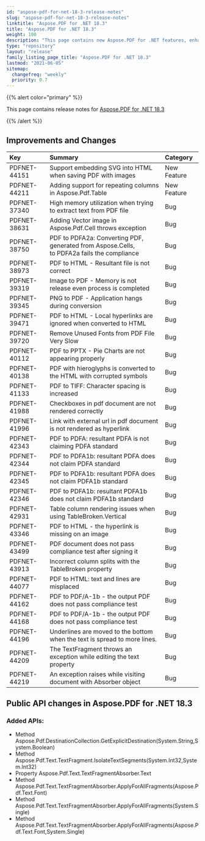 ```yaml
---
id: "aspose-pdf-for-net-18-3-release-notes"
slug: "aspose-pdf-for-net-18-3-release-notes"
linktitle: "Aspose.PDF for .NET 18.3"
title: "Aspose.PDF for .NET 18.3"
weight: 100
description: "This page contains new Aspose.PDF for .NET features, enhancement, and bug fixes in 2018, version 18.3."
type: "repository"
layout: "release"
family_listing_page_title: "Aspose.PDF for .NET 18.3"
lastmod: "2021-06-05"
sitemap:
  changefreq: "weekly"
  priority: 0.7
---
```


{{% alert color="primary" %}}

This page contains release notes for [Aspose.PDF for .NET 18.3](https://www.nuget.org/packages/Aspose.Pdf/18.3.0)

{{% /alert %}}

## Improvements and Changes

|**Key**|**Summary**|**Category**|
| :- | :- | :- |
|PDFNET-44151|Support embedding SVG into HTML when saving PDF with images|New Feature|
|PDFNET-44211|Adding support for repeating columns in Aspose.Pdf.Table|New Feature|
|PDFNET-37340|High memory utilization when trying to extract text from PDF file|Bug|
|PDFNET-38631|Adding Vector image in Aspose.Pdf.Cell throws exception|Bug|
|PDFNET-38750|PDF to PDFA2a: Converting PDF, generated from Aspose.Cells,<br> to PDFA2a fails the compliance|Bug|
|PDFNET-38973|PDF to HTML - Resultant file is not correct|Bug|
|PDFNET-39319|Image to PDF - Memory is not release even process is completed|Bug|
|PDFNET-39345|PNG to PDF - Application hangs during conversion|Bug|
|PDFNET-39471|PDF to HTML - Local hyperlinks are ignored when converted to HTML|Bug|
|PDFNET-39720|Remove Unused Fonts from PDF File Very Slow|Bug|
|PDFNET-40112|PDF to PPTX - Pie Charts are not appearing properly|Bug|
|PDFNET-40138|PDF with hieroglyphs is converted to the HTML with corrupted symbols|Bug|
|PDFNET-41133|PDF to TIFF: Character spacing is increased|Bug|
|PDFNET-41988|Checkboxes in pdf document are not rendered correctly |Bug|
|PDFNET-41996|Link with external url in pdf document is not rendered as hyperlink|Bug|
|PDFNET-42343|PDF to PDFA: resultant PDFA is not claiming PDFA standard|Bug|
|PDFNET-42344|PDF to PDFA1b: resultant PDFA does not claim PDFA standard|Bug|
|PDFNET-42345|PDF to PDFA1b: resultant PDFA does not claim PDFA1b standard|Bug|
|PDFNET-42346|PDF to PDFA1b: resultant PDFA1b does not claim PDFA1b standard|Bug|
|PDFNET-42931|Table column rendering issues when using TableBroken.Vertical|Bug|
|PDFNET-43346|PDF to HTML - the hyperlink is missing on an image|Bug|
|PDFNET-43499|PDF document does not pass compliance test after signing it|Bug|
|PDFNET-43913|Incorrect column splits with the TableBroken property|Bug|
|PDFNET-44077|PDF to HTML: text and lines are misplaced|Bug|
|PDFNET-44162|PDF to PDF/A-1b - the output PDF does not pass compliance test|Bug|
|PDFNET-44168|PDF to PDF/A-1b - the output PDF does not pass compliance test|Bug|
|PDFNET-44196|Underlines are moved to the bottom when the text is spread to more lines.|Bug|
|PDFNET-44209|The TextFragment throws an exception while editing the text property|Bug|
|PDFNET-44219|An exception raises while visiting document with Absorber object|Bug|

## Public API changes in Aspose.PDF for .NET 18.3

### Added APIs:

* Method Aspose.Pdf.DestinationCollection.GetExplicitDestination(System.String,System.Boolean) 
* Method Aspose.Pdf.Text.TextFragment.IsolateTextSegments(System.Int32,System.Int32) 
* Property Aspose.Pdf.Text.TextFragmentAbsorber.Text 
* Method Aspose.Pdf.Text.TextFragmentAbsorber.ApplyForAllFragments(Aspose.Pdf.Text.Font) 
* Method Aspose.Pdf.Text.TextFragmentAbsorber.ApplyForAllFragments(System.Single) 
* Method Aspose.Pdf.Text.TextFragmentAbsorber.ApplyForAllFragments(Aspose.Pdf.Text.Font,System.Single)

